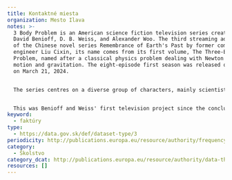 ```yaml
---
title: Kontaktné miesta
organization: Mesto Ilava
notes: >-
  3 Body Problem is an American science fiction television series created by
  David Benioff, D. B. Weiss, and Alexander Woo. The third streaming adaptation
  of the Chinese novel series Remembrance of Earth's Past by former computer
  engineer Liu Cixin, its name comes from its first volume, The Three-Body
  Problem, named after a classical physics problem dealing with Newton's laws of
  motion and gravitation. The eight-episode first season was released on Netflix
  on March 21, 2024.


  The series centres on a diverse group of characters, mainly scientists, who encounter an extraterrestrial civilization, triggering numerous threats and profound changes for humanity. While the two earlier adaptations, the animated The Three-Body Problem in Minecraft (2014–2020) and the live-action Three-Body (2023), were entirely in the novels' original Mandarin, 3 Body Problem is primarily in English with some Mandarin. It also alters parts of the original Chinese setting to include foreign characters and locations, particularly in the United Kingdom as well as China.


  This was Benioff and Weiss' first television project since the conclusion of their series Game of Thrones (2011–2019). It received positive reviews, with praise towards its cast, ambition, and production values. The series received six Primetime Emmy Award nominations, including Outstanding Drama Series. In May 2024, the series was renewed for a second and third season.
keyword:
  - faktúry
type:
  - https://data.gov.sk/def/dataset-type/3
periodicity: http://publications.europa.eu/resource/authority/frequency/DAILY
category:
  - Školstvo
category_dcat: http://publications.europa.eu/resource/authority/data-theme/AGRI
resources: []
---
```

